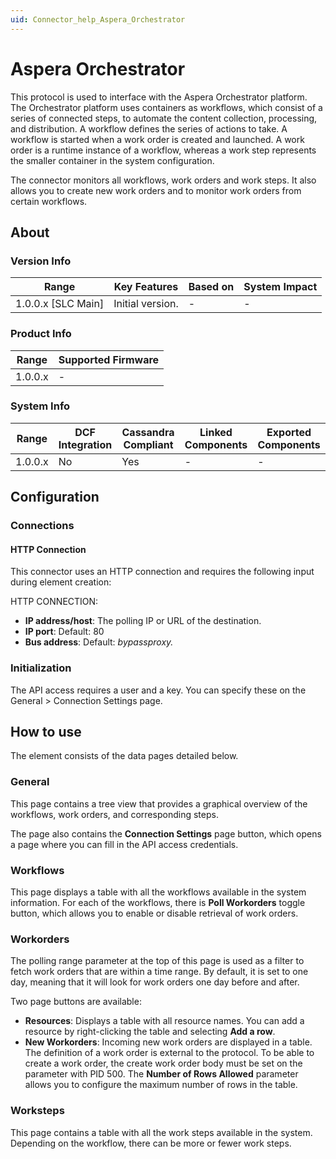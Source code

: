 ```yaml
---
uid: Connector_help_Aspera_Orchestrator
---
```


# Aspera Orchestrator

This protocol is used to interface with the Aspera Orchestrator platform. The Orchestrator platform uses containers as workflows, which consist of a series of connected steps, to automate the content collection, processing, and distribution. A workflow defines the series of actions to take. A workflow is started when a work order is created and launched. A work order is a runtime instance of a workflow, whereas a work step represents the smaller container in the system configuration.

The connector monitors all workflows, work orders and work steps. It also allows you to create new work orders and to monitor work orders from certain workflows.

## About

### Version Info

| Range                | Key Features     | Based on     | System Impact     |
|----------------------|------------------|--------------|-------------------|
| 1.0.0.x \[SLC Main\] | Initial version. | \-           | \-                |

### Product Info

| Range     | Supported Firmware     |
|-----------|------------------------|
| 1.0.0.x   | \-                     |

### System Info

| Range     | DCF Integration     | Cassandra Compliant     | Linked Components     | Exported Components     |
|-----------|---------------------|-------------------------|-----------------------|-------------------------|
| 1.0.0.x   | No                  | Yes                     | \-                    | \-                      |

## Configuration

### Connections

#### HTTP Connection

This connector uses an HTTP connection and requires the following input during element creation:

HTTP CONNECTION:

- **IP address/host**: The polling IP or URL of the destination.
- **IP port**: Default: 80
- **Bus address**: Default: *bypassproxy.*

### Initialization

The API access requires a user and a key. You can specify these on the General \> Connection Settings page.

## How to use

The element consists of the data pages detailed below.

### General

This page contains a tree view that provides a graphical overview of the workflows, work orders, and corresponding steps.

The page also contains the **Connection Settings** page button, which opens a page where you can fill in the API access credentials.

### Workflows

This page displays a table with all the workflows available in the system information. For each of the workflows, there is **Poll Workorders** toggle button, which allows you to enable or disable retrieval of work orders.

### Workorders

The polling range parameter at the top of this page is used as a filter to fetch work orders that are within a time range. By default, it is set to one day, meaning that it will look for work orders one day before and after.

Two page buttons are available:

- **Resources**: Displays a table with all resource names. You can add a resource by right-clicking the table and selecting **Add a row**.
- **New Workorders**: Incoming new work orders are displayed in a table. The definition of a work order is external to the protocol. To be able to create a work order, the create work order body must be set on the parameter with PID 500. The **Number of Rows Allowed** parameter allows you to configure the maximum number of rows in the table.

### Worksteps

This page contains a table with all the work steps available in the system. Depending on the workflow, there can be more or fewer work steps.
